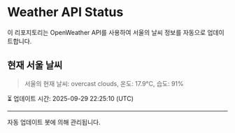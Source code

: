 
# Weather API Status

이 리포지토리는 OpenWeather API를 사용하여 서울의 날씨 정보를 자동으로 업데이트합니다.

## 현재 서울 날씨
> 서울의 현재 날씨: overcast clouds, 온도: 17.9°C, 습도: 91%

⏳ 업데이트 시간: 2025-09-29 22:25:10 (UTC)

---
자동 업데이트 봇에 의해 관리됩니다.
